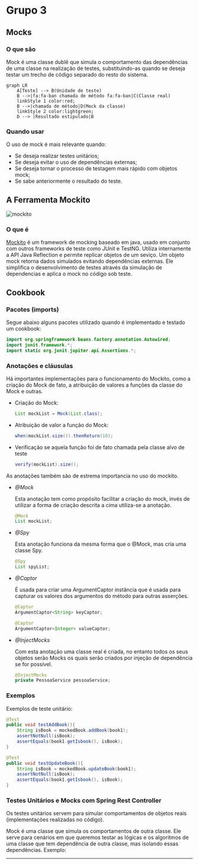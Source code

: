 # Grupo 3

## Mocks

### O que são
  Mock é uma classe dublê que simula o comportamento das dependências de uma classe na realização de testes, substituindo-as quando se deseja testar um trecho de código separado do resto do sistema. 
  
```mermaid
graph LR
    A[Teste] --> B(Unidade de teste)
    B -->|fa:fa-ban chamada de método fa:fa-ban|C(Classe real)
    linkStyle 1 color:red;
    B -->|chamada de método|D(Mock da classe)
    linkStyle 2 color:lightgreen;
    D --> |Resultado estipulado|B
```

### Quando usar
O uso de mock é mais relevante quando:
- Se deseja realizar testes unitários;
- Se deseja evitar o uso de dependências externas;
- Se deseja tornar o processo de testagem mais rápido com objetos mock; 
- Se sabe anteriormente o resultado do teste.
## A Ferramenta Mockito

![mockito](https://github.com/mockito/mockito.github.io/raw/master/img/logo%402x.png)

### O que é
  [Mockito](https://site.mockito.org/) é um framework de mocking baseado em java, usado em conjunto com outros frameworks de teste como JUnit e TestNG. Utiliza internamente a API Java Reflection e permite replicar objetos de um seviço. Um objeto mock retorna dados simulados evitando dependências externas. Ele simplifica o desenvolvimento de testes através da simulação de dependencias e aplica o mock no código sob teste.
## Cookbook
### Pacotes (imports)
 Segue abaixo alguns pacotes utilizado quando é implementado e testado um cookbook:
 
```java
import org.springframework.beans.factory.annotation.Autowired;
import junit.framework.*;
import static org.junit.jupiter.api.Assertions.*;
```

### Anotações e cláusulas
  Há importantes implementações para o funcionamento do Mockito, como a criação do Mock de fato, a atribuição de valores a funções da classe do Mock e outras.

- Criação do Mock:
    
  ```java 
  List mockList = Mock(List.class);
  ```
      
- Atribuição de valor a função do Mock:

  ```java 
  when(mockList.size()).thenReturn(10);
  ```
  
- Verificação se aquela função foi de fato chamada pela classe alvo de teste

  ```java 
  verify(mockList).size();
  ```

As anotações também são de estrema importancia no uso do mockito.

- *@Mock*
    
    Esta anotação tem como propósito facilitar a criação do mock, invés de utilizar a forma de criação descrita a cima utiliza-se a anotação.
      
    ```java 
    @Mock
    List mockList;
    ```

- *@Spy*
    
    Esta anotação funciona da mesma forma que o @Mock, mas cria uma classe Spy.
    
    ```java 
    @Spy
    List spyList;
    ```

- *@Captor*
    
    É usada para criar uma ArgumentCaptor instância que é usada para capturar os valores dos argumentos do método para outras asserções.
    
    ```java 
    @Captor
    ArgumentCaptor<String> keyCaptor;

    @Captor
    ArgumentCaptor<Integer> valueCaptor;
     ```

- *@InjectMocks*

    Com esta anotação uma classe real é criada, no entanto todos os seus objetos serão Mocks os quais serão criados por injeção de dependência se for possível.
    
    ```java 
    @InjectMocks
    private PessoaService pessoaService;
    ```

### Exemplos

Exemplos de teste unitário:

```java
@Test
public void testAddBook(){
	String isBook = mockedBook.addBook(book1);
	assertNotNull(isBook);
	assertEquals(book1.getIsbook(), isBook);
}
```

```java
@Test
public void testUpdateBook(){
	String isBook = mockedBook.updateBook(book1);
	assertNotNull(isBook);
	assertEquals(book1.getIsbook(), isBook);
}
```
  
### Testes Unitários e Mocks com Spring Rest Controller

Os testes unitários servem para simular comportamentos de objetos reais (implementações realizadas no código).

Mock é uma classe que simula os comportamentos de outra classe. Ele serve para cenários em que queremos testar as lógicas e os algoritmos de uma classe que tem dependência de outra classe, mas isolando essas dependências. Exemplo:







    
-----------------------------------
